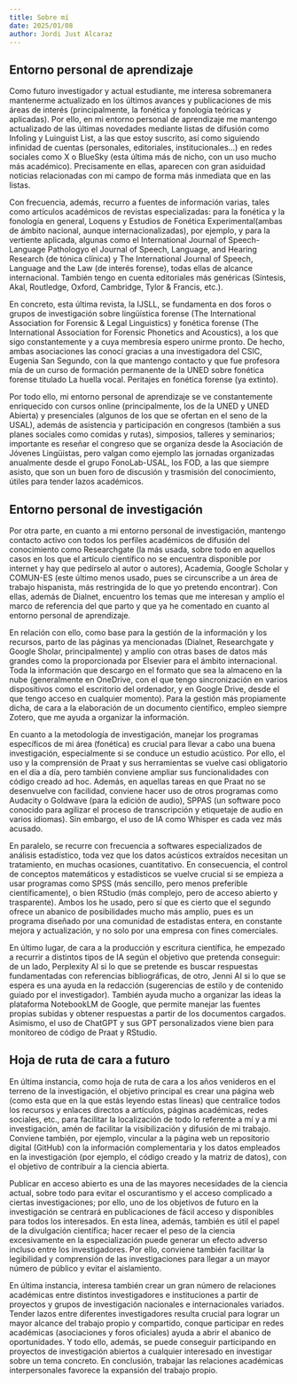 ```yaml
---
title: Sobre mí
date: 2025/01/08
author: Jordi Just Alcaraz
---
```


## Entorno personal de aprendizaje

Como futuro investigador y actual estudiante, me interesa sobremanera mantenerme actualizado en los últimos avances y publicaciones de mis áreas de interés (principalmente, la fonética y fonología teóricas y aplicadas). Por ello, en mi entorno personal de aprendizaje me mantengo actualizado de las últimas novedades mediante listas de difusión como Infoling y Luinguist List, a las que estoy suscrito, así como siguiendo infinidad de cuentas (personales, editoriales, institucionales…) en redes sociales como X o BlueSky (esta última más de nicho, con un uso mucho más académico). Precisamente en ellas, aparecen con gran asiduidad noticias relacionadas con mi campo de forma más inmediata que en las listas.

Con frecuencia, además, recurro a fuentes de información varias, tales como artículos académicos de revistas especializadas: para la fonética y la fonología en general, Loquens y Estudios de Fonética Experimental(ambas de ámbito nacional, aunque internacionalizadas), por ejemplo, y para la vertiente aplicada, algunas como el International Journal of Speech-Language Pathologyo el Journal of Speech, Language, and Hearing Research (de tónica clínica) y The International Journal of Speech, Language and the Law (de interés forense), todas ellas de alcance internacional. También tengo en cuenta editoriales más genéricas (Síntesis, Akal, Routledge, Oxford, Cambridge, Tylor & Francis, etc.).

En concreto, esta última revista, la IJSLL, se fundamenta en dos foros o grupos de investigación sobre lingüística forense (The International Association for Forensic & Legal Linguistics) y fonética forense (The International Association for Forensic Phonetics and Acoustics), a los que sigo constantemente y a cuya membresía espero unirme pronto. De hecho, ambas asociaciones las conocí gracias a una investigadora del CSIC, Eugenia San Segundo, con la que mantengo contacto y que fue profesora mía de un curso de formación permanente de la UNED sobre fonética forense titulado La huella vocal. Peritajes en fonética forense (ya extinto).

Por todo ello, mi entorno personal de aprendizaje se ve constantemente enriquecido con cursos online (principalmente, los de la UNED y UNED Abierta) y presenciales (algunos de los que se ofertan en el seno de la USAL), además de asistencia y participación en congresos (también a sus planes sociales como comidas y rutas), simposios, talleres y seminarios; importante es reseñar el congreso que se organiza desde la Asociación de Jóvenes Lingüistas, pero valgan como ejemplo las jornadas organizadas anualmente desde el grupo FonoLab-USAL, los FOD, a las que siempre asisto, que son un buen foro de discusión y trasmisión del conocimiento, útiles para tender lazos académicos.

## Entorno personal de investigación

Por otra parte, en cuanto a mi entorno personal de investigación, mantengo contacto activo con todos los perfiles académicos de difusión del conocimiento como Researchgate (la más usada, sobre todo en aquellos casos en los que el artículo científico no se encuentra disponible por internet y hay que pedírselo al autor o autores), Academia, Google Scholar y COMUN-ES (este último menos usado, pues se circunscribe a un área de trabajo hispanista, más restringida de lo que yo pretendo encontrar). Con ellas, además de Dialnet, encuentro los temas que me interesan y amplío el marco de referencia del que parto y que ya he comentado en cuanto al entorno personal de aprendizaje.

En relación con ello, como base para la gestión de la información y los recursos, parto de las páginas ya mencionadas (Dialnet, Researchgate y Google Sholar, principalmente) y amplío con otras bases de datos más grandes como la proporcionada por Elsevier para el ámbito internacional. Toda la información que descargo en el formato que sea la almaceno en la nube (generalmente en OneDrive, con el que tengo sincronización en varios dispositivos como el escritorio del ordenador, y en Google Drive, desde el que tengo acceso en cualquier momento). Para la gestión más propiamente dicha, de cara a la elaboración de un documento científico, empleo siempre Zotero, que me ayuda a organizar la información.

En cuanto a la metodología de investigación, manejar los programas específicos de mi área (fonética) es crucial para llevar a cabo una buena investigación, especialmente si se conduce un estudio acústico. Por ello, el uso y la comprensión de Praat y sus herramientas se vuelve casi obligatorio en el día a día, pero también conviene ampliar sus funcionalidades con código creado ad hoc. Además, en aquellas tareas en que Praat no se desenvuelve con facilidad, conviene hacer uso de otros programas como Audacity o Goldwave (para la edición de audio), SPPAS (un software poco conocido para agilizar el proceso de transcripción y etiquetaje de audio en varios idiomas). Sin embargo, el uso de IA como Whisper es cada vez más acusado.

En paralelo, se recurre con frecuencia a softwares especializados de análisis estadístico, toda vez que los datos acústicos extraídos necesitan un tratamiento, en muchas ocasiones, cuantitativo. En consecuencia, el control de conceptos matemáticos y estadísticos se vuelve crucial si se empieza a usar programas como SPSS (más sencillo, pero menos preferible científicamente), o bien RStudio (más complejo, pero de acceso abierto y trasparente). Ambos los he usado, pero sí que es cierto que el segundo ofrece un abanico de posibilidades mucho más amplio, pues es un programa diseñado por una comunidad de estadistas entera, en constante mejora y actualización, y no solo por una empresa con fines comerciales.

En último lugar, de cara a la producción y escritura científica, he empezado a recurrir a distintos tipos de IA según el objetivo que pretenda conseguir: de un lado, Perplexity AI si lo que se pretende es buscar respuestas fundamentadas con referencias bibliográficas, de otro, Jenni AI si lo que se espera es una ayuda en la redacción (sugerencias de estilo y de contenido guiado por el investigador). También ayuda mucho a organizar las ideas la plataforma NotebookLM de Google, que permite manejar las fuentes propias subidas y obtener respuestas a partir de los documentos cargados. Asimismo, el uso de ChatGPT y sus GPT personalizados viene bien para monitoreo de código de Praat y RStudio.

## Hoja de ruta de cara a futuro

En última instancia, como hoja de ruta de cara a los años venideros en el terreno de la investigación, el objetivo principal es crear una página web (como esta que en la que estás leyendo estas líneas) que centralice todos los recursos y enlaces directos a artículos, páginas académicas, redes sociales, etc., para facilitar la localización de todo lo referente a mí y a mi investigación, amén de facilitar la visibilización y difusión de mi trabajo. Conviene también, por ejemplo, vincular a la página web un repositorio digital (GitHub) con la información complementaria y los datos empleados en la investigación (por ejemplo, el código creado y la matriz de datos), con el objetivo de contribuir a la ciencia abierta.

Publicar en acceso abierto es una de las mayores necesidades de la ciencia actual, sobre todo para evitar el oscurantismo y el acceso complicado a ciertas investigaciones; por ello, uno de los objetivos de futuro en la investigación se centrará en publicaciones de fácil acceso y disponibles para todos los interesados. En esta línea, además, también es útil el papel de la divulgación científica; hacer recaer el peso de la ciencia excesivamente en la especialización puede generar un efecto adverso incluso entre los investigadores. Por ello, conviene también facilitar la legibilidad y comprensión de las investigaciones para llegar a un mayor número de público y evitar el aislamiento.  

En última instancia, interesa también crear un gran número de relaciones académicas entre distintos investigadores e instituciones a partir de proyectos y grupos de investigación nacionales e internacionales variados. Tender lazos entre diferentes investigadores resulta crucial para lograr un mayor alcance del trabajo propio y compartido, conque participar en redes académicas (asociaciones y foros oficiales) ayuda a abrir el abanico de oportunidades. Y todo ello, además, se puede conseguir participando en proyectos de investigación abiertos a cualquier interesado en investigar sobre un tema concreto. En conclusión, trabajar las relaciones académicas interpersonales favorece la expansión del trabajo propio.
